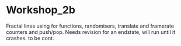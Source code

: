 # Workshop_2b
Fractal lines using for functions, randomisers, translate and framerate counters and push/pop.
Needs revision for an endstate, will run until it crashes. to be cont.
